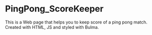 # PingPong_ScoreKeeper
This is a Web page that helps you to keep score of a ping pong match.
<br>
Created with HTML, JS and styled with Bulma.
